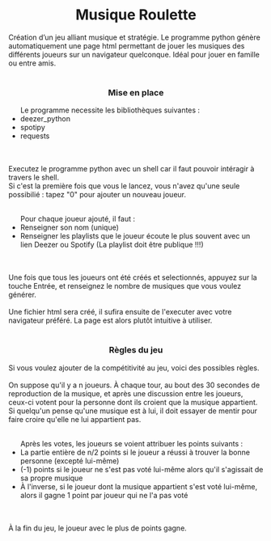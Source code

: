 <h1 align="center">Musique Roulette</h1>

Création d’un jeu alliant musique et stratégie. Le programme python génère automatiquement une page html permettant de jouer les musiques des di fférents joueurs sur un navigateur quelconque. Idéal pour jouer en famille ou entre amis.
</br></br>
<h3 align="center">Mise en place</h3>

<ul>Le programme necessite les bibliothèques suivantes :
<li>deezer_python</li>
<li>spotipy</li>
<li>requests</li>
</ul>
</br></br>
Executez le programme python avec un shell car il faut pouvoir intéragir à travers le shell. </br>
Si c'est la première fois que vous le lancez, vous n'avez qu'une seule possibilié : tapez "0" pour ajouter un nouveau joueur.
</br></br>
<ul>Pour chaque joueur ajouté, il faut : 
<li>Renseigner son nom (unique)</li>
<li>Renseigner les playlists que le joueur écoute le plus souvent avec un lien Deezer ou Spotify (La playlist doit être publique !!!)</li>
</ul>
</br></br>
Une fois que tous les joueurs ont été créés et selectionnés, appuyez sur la touche Entrée, et renseignez le nombre de musiques que vous voulez générer. 
</br></br>
Une fichier html sera créé, il sufira ensuite de l'executer avec votre navigateur préféré. La page est alors plutôt intuitive à utiliser.
</br></br>
<h3 align="center">Règles du jeu</h3>

Si vous voulez ajouter de la compétitivité au jeu, voici des possibles règles.
</br></br>
On suppose qu'il y a n joueurs. À chaque tour, au bout des 30 secondes de reproduction de la musique, et après une discussion entre les joueurs, ceux-ci votent pour la personne dont ils croient que la musique appartient. Si quelqu'un pense qu'une musique est à lui, il doit essayer de mentir pour faire croire qu'elle ne lui appartient pas.
</br></br>
<ul>Après les votes, les joueurs se voient attribuer les points suivants :
<li>La partie entière de n/2 points si le joueur a réussi à trouver la bonne personne (excepté lui-même)</li>
<li>(-1) points si le joueur ne s'est pas voté lui-même alors qu'il s'agissait de sa propre musique</li>
<li>À l'inverse, si le joueur dont la musique appartient s'est voté lui-même, alors il gagne 1 point par joueur qui ne l'a pas voté</li>
</ul>
</br></br>
À la fin du jeu, le joueur avec le plus de points gagne.
